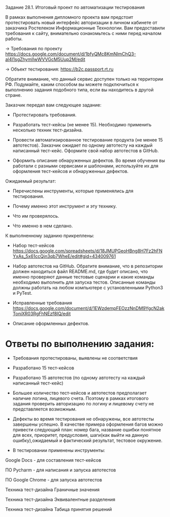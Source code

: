 Задание 28.1. Итоговый проект по автоматизации тестирования


В рамках выполнения дипломного проекта вам предстоит протестировать новый интерфейс авторизации в личном кабинете от заказчика Ростелеком Информационные Технологии. Вам предоставили требования к сайту, внимательно ознакомьтесь с ними перед началом работы. 

→ Требования по проекту https://docs.google.com/document/d/1bfyQMc8KmNlmChQ3-al4I1sgZhymlIwWVVGcM5Uup2M/edit

→ Объект тестирования: https://b2c.passport.rt.ru

Обратите внимание, что данный сервис доступен только на территории РФ. Подумайте, каким способом вы можете подключиться к выполнению задания подобного типа, если вы находитесь в другой стране.

Заказчик передал вам следующее задание:

- Протестировать требования.

- Разработать тест-кейсы (не менее 15). Необходимо применить несколько техник тест-дизайна.

- Провести автоматизированное тестирование продукта (не менее 15 автотестов). Заказчик ожидает по одному автотесту на каждый написанный тест-кейс.    Оформите свой набор автотестов в GitHub.

- Оформить описание обнаруженных дефектов. Во время обучения вы работали с разными сервисами и шаблонами, используйте их для оформления тест-кейсов и обнаруженных дефектов.

Ожидаемый результат:

- Перечислены инструменты, которые применялись для тестирования.

- Почему именно этот инструмент и эту технику.
- Что им проверялось.
- Что именно в нем сделано.

К выполненному заданию прикреплены:

- Набор тест-кейсов https://docs.google.com/spreadsheets/d/18JMUPGeoHBng8H7Fz2hFNYxAs_5x61ccQjn3qb7WheE/edit#gid=434009761

- Набор автотестов на GitHub. Обратите внимание, что в репозитории должен находиться файл README.md, где будет описано, что именно проверяют данные тестовые сценарии и какие команды необходимо выполнить для запуска тестов. Описанные команды должны работать на любом компьютере с установленными Python3 и PyTest.

- Исправленные требования https://docs.google.com/document/d/1EWzdempFEOzzNnDM9YgcN2akToniXR03RgFhNEzf8IQ/edit

- Описание оформленных дефектов.


# Ответы по выполнению задания:

- Требования протестированы, выявлены не соответствия
 
- Разработано 15 тест-кейсов 
 
- Разработано 15 автотестов (по одному автотесту на каждый написанный тест-кейс)

- Большее количество тест-кейсов и автотестов предполагает наличие логина, лицевого счета. Поэтому в рамках итогового задания проверить авторизацию по логину и лицевому счету не представляется возможным.
 
- Дефекты во время тестирования не обнаружены, все автотесты завершены успешно. В качестве примера оформления багов можно привести следующий план: номер бага, название ошибки понятное для всех, приоритет, предусловия, шаги(как выйти на данную ошибку),ожидаемый и фактический результат, тестовое окружение. 
 
- В тестировании применены инструменты:
 
Google Docs - для составления тест-кейсов

ПО Pycharm - для написания и запуска автотестов

ПО Google Chrome - для запуска автотестов

Техника тест-дизайна Граничные значения

Техника тест-дизайна Эквивалентные разделения

Техника тест-дизайна Табица принятия решений
